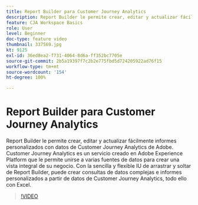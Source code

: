 ```yaml
---
title: Report Builder para Customer Journey Analytics
description: Report Builder le permite crear, editar y actualizar fácilmente informes personalizados con datos de Customer Journey Analytics de Adobe. Customer Journey Analytics es un servicio creado en Adobe Experience Platform que le permite unirse a varias fuentes de datos para crear una vista integral de su negocio. Con la sencilla y flexible IU de arrastrar y soltar de Report Builder, puede crear consultas de datos complejas e informes personalizados a partir de datos de Customer Journey Analytics, todo ello con Excel.
feature: CJA Workspace Basics
role: User
level: Beginner
doc-type: feature video
thumbnail: 337569.jpg
kt: 9125
exl-id: 36ed8ea2-f731-4064-8d6a-ff352bc7705e
source-git-commit: 2b5a19397f7c2b2e775fbd5d724205922ad76f15
workflow-type: tm+mt
source-wordcount: '154'
ht-degree: 100%

---
```


# Report Builder para Customer Journey Analytics

Report Builder le permite crear, editar y actualizar fácilmente informes personalizados con datos de Customer Journey Analytics de Adobe. Customer Journey Analytics es un servicio creado en Adobe Experience Platform que le permite unirse a varias fuentes de datos para crear una vista integral de su negocio. Con la sencilla y flexible IU de arrastrar y soltar de Report Builder, puede crear consultas de datos complejas e informes personalizados a partir de datos de Customer Journey Analytics, todo ello con Excel.


>[!VIDEO](https://video.tv.adobe.com/v/337569/?quality=12&learn=on)
